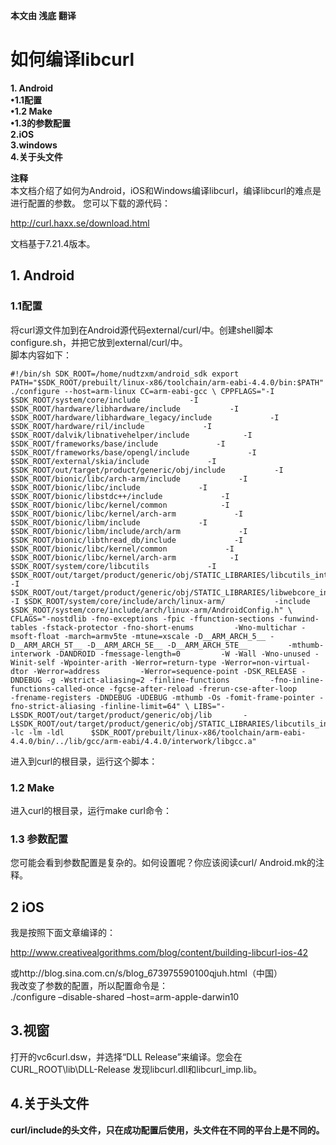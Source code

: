 **本文由 浅底 翻译**
# 如何编译libcurl #
**1. Android**  
**•1.1配置**  
**•1.2 Make**   
**•1.3的参数配置**   
**2.iOS**  
**3.windows**  
**4.关于头文件**  

**注释**  
 本文档介绍了如何为Android，iOS和Windows编译libcurl，编译libcurl的难点是进行配置的参数。
 您可以下载的源代码：

http://curl.haxx.se/download.html

文档基于7.21.4版本。


## 1. Android ##
###  1.1配置 ###
 将curl源文件加到在Android源代码external/curl/中。创建shell脚本configure.sh，并把它放到external/curl/中。  
 脚本内容如下：

	#!/bin/sh SDK_ROOT=/home/nudtzxm/android_sdk export PATH="$SDK_ROOT/prebuilt/linux-x86/toolchain/arm-eabi-4.4.0/bin:$PATH"  ./configure --host=arm-linux CC=arm-eabi-gcc \ CPPFLAGS="-I $SDK_ROOT/system/core/include           -I $SDK_ROOT/hardware/libhardware/include           -I $SDK_ROOT/hardware/libhardware_legacy/include             -I $SDK_ROOT/hardware/ril/include             -I $SDK_ROOT/dalvik/libnativehelper/include            -I $SDK_ROOT/frameworks/base/include             -I $SDK_ROOT/frameworks/base/opengl/include             -I $SDK_ROOT/external/skia/include             -I $SDK_ROOT/out/target/product/generic/obj/include           -I $SDK_ROOT/bionic/libc/arch-arm/include             -I $SDK_ROOT/bionic/libc/include             -I $SDK_ROOT/bionic/libstdc++/include             -I $SDK_ROOT/bionic/libc/kernel/common            -I $SDK_ROOT/bionic/libc/kernel/arch-arm             -I $SDK_ROOT/bionic/libm/include             -I $SDK_ROOT/bionic/libm/include/arch/arm             -I $SDK_ROOT/bionic/libthread_db/include             -I $SDK_ROOT/bionic/libc/kernel/common             -I $SDK_ROOT/bionic/libc/kernel/arch-arm            -I $SDK_ROOT/system/core/libcutils             -I $SDK_ROOT/out/target/product/generic/obj/STATIC_LIBRARIES/libcutils_intermediates            -I $SDK_ROOT/out/target/product/generic/obj/STATIC_LIBRARIES/libwebcore_intermediates           -I $SDK_ROOT/system/core/include/arch/linux-arm/           -include $SDK_ROOT/system/core/include/arch/linux-arm/AndroidConfig.h" \ CFLAGS="-nostdlib -fno-exceptions -fpic -ffunction-sections -funwind-tables -fstack-protector -fno-short-enums         -Wno-multichar -msoft-float -march=armv5te -mtune=xscale -D__ARM_ARCH_5__ -D__ARM_ARCH_5T__ -D__ARM_ARCH_5E__ -D__ARM_ARCH_5TE__         -mthumb-interwork -DANDROID -fmessage-length=0         -W -Wall -Wno-unused -Winit-self -Wpointer-arith -Werror=return-type -Werror=non-virtual-dtor -Werror=address         -Werror=sequence-point -DSK_RELEASE -DNDEBUG -g -Wstrict-aliasing=2 -finline-functions         -fno-inline-functions-called-once -fgcse-after-reload -frerun-cse-after-loop         -frename-registers -DNDEBUG -UDEBUG -mthumb -Os -fomit-frame-pointer -fno-strict-aliasing -finline-limit=64" \ LIBS="-L$SDK_ROOT/out/target/product/generic/obj/lib       -L$SDK_ROOT/out/target/product/generic/obj/STATIC_LIBRARIES/libcutils_intermediates/libcutils.a -lc -lm -ldl      $SDK_ROOT/prebuilt/linux-x86/toolchain/arm-eabi-4.4.0/bin/../lib/gcc/arm-eabi/4.4.0/interwork/libgcc.a"


进入到curl的根目录，运行这个脚本：
### 1.2 Make ###
进入curl的根目录，运行make curl命令：
### 1.3 参数配置 ###
 您可能会看到参数配置是复杂的。如何设置呢？你应该阅读curl/ Android.mk的注释。
## 2 iOS ##
我是按照下面文章编译的：

http://www.creativealgorithms.com/blog/content/building-libcurl-ios-42

或http://blog.sina.com.cn/s/blog_673975590100qjuh.html（中国）  
我改变了参数的配置，所以配置命令是：   
./configure –disable-shared  –host=arm-apple-darwin10
## 3.视窗 ##

 打开的vc6curl.dsw，并选择“DLL Release”来编译。您会在CURL_ROOT\lib\DLL-Release
发现libcurl.dll和libcurl_imp.lib。
## 4.关于头文件 ##

 **curl/include的头文件，只在成功配置后使用，头文件在不同的平台上是不同的。**
